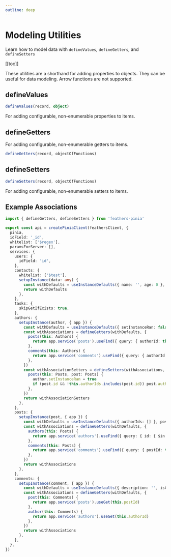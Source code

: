 ```yaml
---
outline: deep
---
```


<script setup>
import Badge from '../components/Badge.vue'
import BlockQuote from '../components/BlockQuote.vue'
</script>

# Modeling Utilities

Learn how to model data with `defineValues`, `defineGetters`, and `defineSetters`

[[toc]]

These utilities are a shorthand for adding properties to objects. They can be useful for data modeling. Arrow functions
are not supported.

## defineValues

```ts
defineValues(record, object)
```

For adding configurable, non-enumerable properties to items.

## defineGetters

For adding configurable, non-enumerable getters to items.

```ts
defineGetters(record, objectOfFunctions)
```

## defineSetters

```ts
defineSetters(record, objectOfFunctions)
```

For adding configurable, non-enumerable setters to items.

## Example Associations

```ts {25-38,45-52,59-66}
import { defineGetters, defineSetters } from 'feathers-pinia'

export const api = createPiniaClient(feathersClient, {
  pinia,
  idField: '_id',
  whitelist: ['$regex'],
  paramsForServer: [],
  services: {
    users: {
      idField: 'id',
    },
    contacts: {
      whitelist: ['$test'],
      setupInstance(data: any) {
        const withDefaults = useInstanceDefaults({ name: '', age: 0 }, data)
        return withDefaults
      },
    },
    tasks: {
      skipGetIfExists: true,
    },
    authors: {
      setupInstance(author, { app }) {
        const withDefaults = useInstanceDefaults({ setInstanceRan: false }, author)
        const withAssociations = defineGetters(withDefaults, {
          posts(this: Authors) {
            return app.service('posts').useFind({ query: { authorId: this.id } })
          },
          comments(this: Authors) {
            return app.service('comments').useFind({ query: { authorId: this.id } })
          },
        })
        const withAssociationSetters = defineSetters(withAssociations, {
          posts(this: Posts, post: Posts) {
            author.setInstanceRan = true
            if (post.id && !this.authorIds.includes(post.id)) post.authorIds.push(post.id)
          },
        })
        return withAssociationSetters
      },
    },
    posts: {
      setupInstance(post, { app }) {
        const withDefaults = useInstanceDefaults({ authorIds: [] }, post)
        const withAssociations = defineGetters(withDefaults, {
          authors(this: Posts) {
            return app.service('authors').useFind({ query: { id: { $in: this.authorIds } } })
          },
          comments(this: Posts) {
            return app.service('comments').useFind({ query: { postId: this.id } })
          },
        })
        return withAssociations
      },
    },
    comments: {
      setupInstance(comment, { app }) {
        const withDefaults = useInstanceDefaults({ description: '', isComplete: false }, comment)
        const withAssociations = defineGetters(withDefaults, {
          post(this: Comments) {
            return app.service('posts').useGet(this.postId)
          },
          author(this: Comments) {
            return app.service('authors').useGet(this.authorId)
          },
        })
        return withAssociations
      },
    },
  },
})
```
